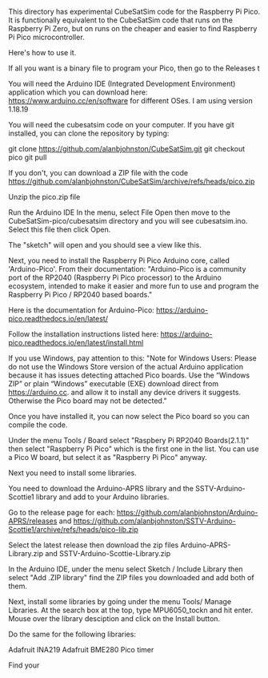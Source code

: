 This directory has experimental CubeSatSim code for the Raspberry Pi Pico.  It is functionally equivalent to the CubeSatSim code that runs on the Raspberry Pi Zero, but on runs on the cheaper and easier to find Raspberry Pi Pico microcontroller.

Here's how to use it.

If all you want is a binary file to program your Pico, then go to the Releases t

You will need the Arduino IDE (Integrated Development Environment) application which you can download here: https://www.arduino.cc/en/software for different OSes. 
I am using version 1.18.19

You will need the cubesatsim code on your computer.  If you have git installed, you can clone the repository by typing:

git clone https://github.com/alanbjohnston/CubeSatSim.git
git checkout pico
git pull

If you don't, you can download a ZIP file with the code https://github.com/alanbjohnston/CubeSatSim/archive/refs/heads/pico.zip

Unzip the pico.zip file

Run the Arduino IDE
In the menu, select File Open then move to the CubeSatSim-pico/cubesatsim directory and you will see cubesatsim.ino.  Select this file then click Open.

The "sketch" will open and you should see a view like this.

Next, you need to install the Raspberry Pi Pico Arduino core, called 'Arduino-Pico'. From their documentation: "Arduino-Pico is a community port of the RP2040 (Raspberry Pi Pico processor) to the Arduino ecosystem, intended to make it easier and more fun to use and program the Raspberry Pi Pico / RP2040 based boards."

Here is the documentation for Arduino-Pico: https://arduino-pico.readthedocs.io/en/latest/

Follow the installation instructions listed here: https://arduino-pico.readthedocs.io/en/latest/install.html

If you use Windows, pay attention to this: "Note for Windows Users: Please do not use the Windows Store version of the actual Arduino application because it has issues detecting attached Pico boards. Use the “Windows ZIP” or plain “Windows” executable (EXE) download direct from https://arduino.cc. and allow it to install any device drivers it suggests. Otherwise the Pico board may not be detected."

Once you have installed it, you can now select the Pico board so you can compile the code.

Under the menu Tools / Board select "Raspbery Pi RP2040 Boards(2.1.1)" then select "Raspberry Pi Pico" which is the first one in the list.  You can use a Pico W board, but select it as "Raspberry Pi Pico" anyway.

Next you need to install some libraries.

You need to download the Arduino-APRS library and the SSTV-Arduino-Scottie1 library and add to your Arduino libraries.

Go to the release page for each: https://github.com/alanbjohnston/Arduino-APRS/releases and https://github.com/alanbjohnston/SSTV-Arduino-Scottie1/archive/refs/heads/pico-lib.zip

Select the latest release then download the zip files Arduino-APRS-Library.zip and SSTV-Arduino-Scottie-Library.zip

In the Arduino IDE, under the menu select Sketch / Include Library then select "Add .ZIP library" find the ZIP files you downloaded and add both of them.

Next, install some libraries by going under the menu Tools/ Manage Libraries.  At the search box at the top, type MPU6050_tockn and hit enter.  Mouse over the library desciption and click on the Install button.

Do the same for the following libraries:

Adafruit INA219
Adafruit BME280
Pico timer

Find your
